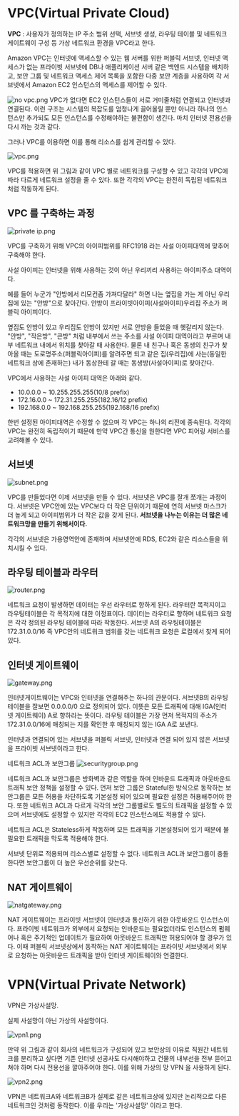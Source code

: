 
# VPC(Virtual Private Cloud)

**VPC** : 사용자가 정의하는 IP 주소 범위 선택, 서브넷 생성, 라우팅 테이블 및 네트워크 게이트웨이 구성 등 가상 네트워크 환경을 VPC라고 한다.

Amazon VPC는 인터넷에 액세스할 수 있는 웹 서버를 위한 퍼블릭 서브넷, 인터넷 액세스가 없는 프라이빗 서브넷에 DB나 애플리케이션 서버 같은 백엔드 시스템을 배치하고, 보안 그룹 및 네트워크 액세스 제어 목록을 포함한 다중 보안 계층을 사용하여 각 서브넷에서 Amazon EC2 인스턴스의 액세스를 제어할 수 있다.


![no vpc.png](/images/no%20vpc.png)
VPC가 없다면 EC2 인스턴스들이 서로 거미줄처럼 연결되고 인터넷과 연결된다. 이런 구조는 시스템의 복잡도를 엄청나게 끌어올릴 뿐만 아니라 하나의 인스턴스만 추가되도 모든 인스턴스를 수정해야하는 불편함이 생긴다. 마치 인터넷 전용선을 다시 까는 것과 같다.

그러나 VPC를 이용하면 이를 통해 리소스를 쉽게 관리할 수 있다.

![vpc.png](/images/vpc.png)

VPC를 적용하면 위 그림과 같이 VPC 별로 네트워크를 구성할 수 있고 각각의 VPC에 따라 다르게 네트워크 설정을 줄 수 있다. 또한 각각의 VPC는 완전히 독립된 네트워크처럼 작동하게 된다.

## VPC 를 구축하는 과정

![private ip.png](/images/private%20ip.png)

VPC를 구축하기 위해 VPC의 아이피범위를 RFC1918 라는 사설 아이피대역에 맞추어 구축해야 한다. 

사설 아이피는 인터넷을 위해 사용하는 것이 아닌 우리끼리 사용하는 아이피주소 대역이다.

예를 들어 누군가 "안방에서 리모컨좀 가져다달라" 하면 나는 옆집을 가는 게 아닌 우리집에 있는 "안방"으로 찾아간다. 안방이 프라이빗아이피(사설아이피)우리집 주소가 퍼블릭 아이피이다.

옆집도 안방이 있고 우리집도 안방이 있지만 서로 안방을 들었을 때 헷갈리지 않는다. "안방", "작은방", "큰방" 처럼 내부에서 쓰는 주소를 사설 아이피 대역이라고 부르며 내부 네트워크 내에서 위치를 찾아갈 때 사용한다. 물론 내 친구나 혹은 동생의 친구가 찾아올 때는 도로명주소(퍼블릭아이피)를 알려주면 되고 같은 집(우리집)에 사는(동일한 네트워크 상에 존재하는) 내가 동상한테 갈 때는 동생방(사설아이피)로 찾아간다.

VPC에서 사용하는 사설 아이피 대역은 아래와 같다.

- 10.0.0.0 ~ 10.255.255.255(10/8 prefix)
- 172.16.0.0 ~ 172.31.255.255(182.16/12 prefix)
- 192.168.0.0 ~ 192.168.255.255(192.168/16 prefix)

한번 설정된 아이피대역은 수정할 수 없으며 각 VPC는 하나의 리전에 종속된다. 각각의 VPC는 완전히 독립적이기 때문에 만약 VPC간 통신을 원한다면 VPC 피어링 서비스를 고려해볼 수 있다.

## 서브넷

![subnet.png](/images/subnet.png)

VPC를 만들었다면 이제 서브넷을 만들 수 있다. 서브넷은 VPC를 잘개 쪼개는 과정이다. 서브넷은 VPC안에 있는 VPC보다 더 작은 단위이기 때문에 연히 서브넷 마스크가 더 높게 되고 아이피범위가 더 작은 값을 갖게 된다. **서브넷을 나누는 이유는 더 많은 네트워크망을 만들기 위해서이다.**

각각의 서브넷은 가용영역안에 존재하며 서브넷안에 RDS, EC2와 같은 리소스들을 위치시킬 수 있다.

## 라우팅 테이블과 라우터

![router.png](/images/router.png)

네트워크 요청이 발생하면 데이터는 우선 라우터로 향하게 된다. 라우터란 목적지이고 라우팅테이블은 각 목적지에 대한 이정표이다. 데이터는 라우터로 향하며 네트워크 요청은 각각 정의된 라우팅 테이블에 따라 작동한다. 서브넷 A의 라우팅테이블은 172.31.0.0/16 즉 VPC안의 네트워크 범위를 갖는 네트워크 요청은 로컬에서 찾게 되어있다.

## 인터넷 게이트웨이

![gateway.png](/images/gateway.png)

인터넷게이트웨이는 VPC와 인터넷을 연결해주는 하나의 관문이다. 서브넷B의 라우팅 테이블을 잘보면 0.0.0.0/0 으로 정의되어 있다. 이뜻은 모든 트래픽에 대해 IGA(인터넷 게이트웨이) A로 향하라는 뜻이다. 라우팅 테이블은 가장 먼저 목적지의 주소가 172.31.0.0/16에 매칭되는 지를 확인한 후 매칭되지 않는 IGA A로 보낸다.

인터넷과 연결되어 있는 서브넷을 퍼블릭 서브넷, 인터넷과 연결 되어 있지 않은 서브넷을 프라이빗 서브넷이라고 한다.

네트워크 ACL과 보안그룹
![securitygroup.png](/images/securitygroup.png)

네트워크 ACL과 보안그룹은 방화벽과 같은 역할을 하며 인바운드 트래픽과 아웃바운드 트래픽 보안 정책을 설정할 수 있다.
먼저 보안 그룹은 Stateful한 방식으로 동작하는 보안그룹은 모든 허용을 차단하도록 기본설정 되어 있으며 필요한 설정은 허용해주어야 한다. 또한 네트워크 ACL과 다르게 각각의 보안 그룹별로도 별도의 트래픽을 설정할 수 있으며 서브넷에도 설정할 수 있지만 각각의 EC2 인스턴스에도 적용할 수 있다.

네트워크 ACL은 Stateless하게 작동하며 모든 트래픽을 기본설정되어 있기 때문에 불필요한 트래픽을 막도록 적용해야 한다.

서브넷 단위로 적용되며 리소스별로 설정할 수 없다. 네트워크 ACL과 보안그룹이 충돌한다면 보안그룹이 더 높은 우선순위를 갖는다.

## NAT 게이트웨이

![natgateway.png](/images/natgateway.png)

NAT 게이트웨이는 프라이빗 서브넷이 인터넷과 통신하기 위한 아웃바운드 인스턴스이다. 프라이빗 네트워크가 외부에서 요청되는 인바운드는 필요없더라도 인스턴스의 펌웨어나 혹은 주기적인 업데이트가 필요하여 아웃바운드 트래픽만 허용되어야 할 경우가 있다. 이때 퍼블릭 서브넷상에서 동작하는 NAT 게이트웨이는 프라이빗 서브넷에서 외부로 요청하는 아웃바운드 트래픽을 받아 인터넷 게이트웨이와 연결한다.

# VPN(Virtual Private Network)

VPN은 가상사설망.

실제 사설망이 아닌 가상의 사설망이다.

![vpn1.png](/images/vpn1.png)

만약 위 그림과 같이 회사의 네트워크가 구성되어 있고 보안상의 이유로 직원간 네트워크를 분리하고 싶다면 기존 인터넷 선공사도 다시해야하고 건물의 내부선을 전부 뜯어고쳐야 하며 다시 전용선을 깔아주어야 한다. 이를 위해 가상의 망 VPN 을 사용하게 된다.

![vpn2.png](/images/vpn2.png)

VPN은 네트워크A와 네트워크B가 실제로 같은 네트워크상에 있지만 논리적으로 다른 네트워크인 것처럼 동작한다. 이를 우리는 '가상사설망' 이라고 한다.
